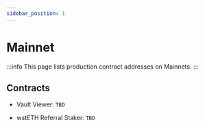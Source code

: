 ```yaml
---
sidebar_position: 1
---
```


# Mainnet

:::info
This page lists production contract addresses on Mainnets.
:::

## Contracts

- Vault Viewer: `TBD`

- wstETH Referral Staker: `TBD`
